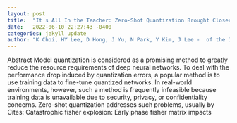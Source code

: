 ```yaml
---
layout: post
title:  "It s All In the Teacher: Zero-Shot Quantization Brought Closer to the Teacher"
date:   2022-06-10 22:27:43 -0400
categories: jekyll update
author: "K Choi, HY Lee, D Hong, J Yu, N Park, Y Kim, J Lee -  of the IEEE/CVF Conference on , 2022"
---
```

Abstract Model quantization is considered as a promising method to greatly reduce the resource requirements of deep neural networks. To deal with the performance drop induced by quantization errors, a popular method is to use training data to fine-tune quantized networks. In real-world environments, however, such a method is frequently infeasible because training data is unavailable due to security, privacy, or confidentiality concerns. Zero-shot quantization addresses such problems, usually by  Cites: Catastrophic fisher explosion: Early phase fisher matrix impacts